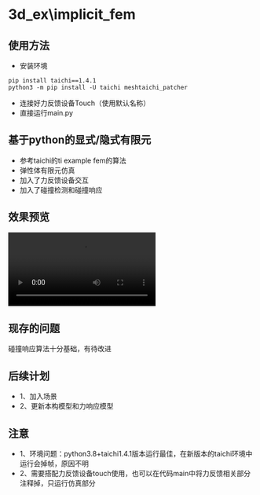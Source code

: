# 3d_ex\implicit_fem
## 使用方法
* 安装环境
```
pip install taichi==1.4.1
python3 -m pip install -U taichi meshtaichi_patcher
```
* 连接好力反馈设备Touch（使用默认名称）
* 直接运行main.py
## 基于python的显式/隐式有限元
* 参考taichi的ti example fem的算法
* 弹性体有限元仿真
* 加入了力反馈设备交互
* 加入了碰撞检测和碰撞响应

## 效果预览
![image](images/整体.mp4)

## 现存的问题
碰撞响应算法十分基础，有待改进

## 后续计划
* 1、加入场景
* 2、更新本构模型和力响应模型

## 注意
* 1、环境问题：python3.8+taichi1.4.1版本运行最佳，在新版本的taichi环境中运行会掉帧，原因不明
* 2、需要搭配力反馈设备touch使用，也可以在代码main中将力反馈相关部分注释掉，只运行仿真部分

